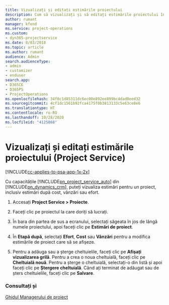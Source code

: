 ```yaml
---
title: Vizualizați și editați estimările proiectului
description: Cum să vizualizați și să editați estimările proiectului în Project Service
author: rumant
manager: kfend
ms.service: project-operations
ms.custom:
- dyn365-projectservice
ms.date: 8/03/2018
ms.topic: article
ms.author: rumant
audience: Admin
search.audienceType:
- admin
- customizer
- enduser
search.app:
- D365CE
- D365PS
- ProjectOperations
ms.openlocfilehash: 34f0c1d85311dc6ec00e892ee899bc4dad0eed32
ms.sourcegitcommit: 4cf1dc1561b92fca4175f0b3813133c5e63ce8e6
ms.translationtype: HT
ms.contentlocale: ro-RO
ms.lasthandoff: 10/28/2020
ms.locfileid: "4125868"
---
```

# <a name="view-and-edit-project-estimates-project-service"></a>Vizualizați și editați estimările proiectului (Project Service)

[!INCLUDE[cc-applies-to-psa-app-1x-2x](../includes/cc-applies-to-psa-app-1x-2x.md)]

Cu capacitățile [!INCLUDE[pn_project_service_auto](../includes/pn-project-service-auto.md)] din [!INCLUDE[pn_dynamics_crm](../includes/pn-dynamics-crm.md)], puteți vizualiza estimări pentru un proiect, inclusiv estimări după cost, vânzări sau efort.  
  
1.  Accesați **Project Service > Proiecte**.  
  
2.  Faceți clic pe proiectul la care doriți să lucrați.  
  
3.  În bara din partea de sus a ecranului, selectați săgeata în jos de lângă numele proiectului, apoi faceți clic pe **Estimări de proiect**.  
  
4.  În **Etapă după**, selectați **Efort**, **Cost** sau **Vânzări** pentru a modifica estimările de proiect care să se afișeze.  
  
5.  Pentru a adăuga sau a șterge cheltuielile, faceți clic pe **Afișați vizualizarea grilă**. Pentru a crea o noua cheltuială, faceți clic pe **Cheltuială nouă**. Pentru a șterge o cheltuială, selectați-o din listă și apoi faceți clic pe **Ștergere cheltuială**. Când ați terminat de adăugat sau de șters cheltuielile, faceți clic pe **Salvare**.  
  
### <a name="see-also"></a>Consultați și  
 [Ghidul Managerului de proiect](../psa/project-manager-guide.md)
